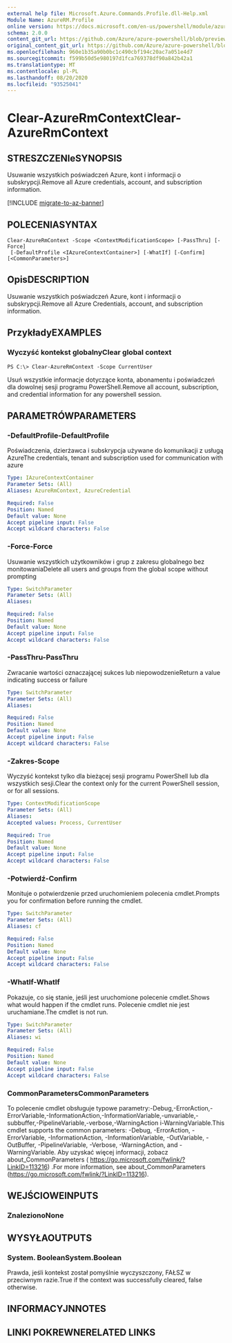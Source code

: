 ```yaml
---
external help file: Microsoft.Azure.Commands.Profile.dll-Help.xml
Module Name: AzureRM.Profile
online version: https://docs.microsoft.com/en-us/powershell/module/azurerm.profile/clear-azurermcontext
schema: 2.0.0
content_git_url: https://github.com/Azure/azure-powershell/blob/preview/src/ResourceManager/Profile/Commands.Profile/help/Clear-AzureRmContext.md
original_content_git_url: https://github.com/Azure/azure-powershell/blob/preview/src/ResourceManager/Profile/Commands.Profile/help/Clear-AzureRmContext.md
ms.openlocfilehash: 960e1b35a90b0bc1c490cbf194c20ac7a051e4d7
ms.sourcegitcommit: f599b50d5e980197d1fca769378df90a842b42a1
ms.translationtype: MT
ms.contentlocale: pl-PL
ms.lasthandoff: 08/20/2020
ms.locfileid: "93525041"
---
```

# <span data-ttu-id="5fc59-101">Clear-AzureRmContext</span><span class="sxs-lookup"><span data-stu-id="5fc59-101">Clear-AzureRmContext</span></span>

## <span data-ttu-id="5fc59-102">STRESZCZENIe</span><span class="sxs-lookup"><span data-stu-id="5fc59-102">SYNOPSIS</span></span>
<span data-ttu-id="5fc59-103">Usuwanie wszystkich poświadczeń Azure, kont i informacji o subskrypcji.</span><span class="sxs-lookup"><span data-stu-id="5fc59-103">Remove all Azure credentials, account, and subscription information.</span></span>

[!INCLUDE [migrate-to-az-banner](../../includes/migrate-to-az-banner.md)]

## <span data-ttu-id="5fc59-104">POLECENIA</span><span class="sxs-lookup"><span data-stu-id="5fc59-104">SYNTAX</span></span>

```
Clear-AzureRmContext -Scope <ContextModificationScope> [-PassThru] [-Force]
 [-DefaultProfile <IAzureContextContainer>] [-WhatIf] [-Confirm] [<CommonParameters>]
```

## <span data-ttu-id="5fc59-105">Opis</span><span class="sxs-lookup"><span data-stu-id="5fc59-105">DESCRIPTION</span></span>
<span data-ttu-id="5fc59-106">Usuwanie wszystkich poświadczeń Azure, kont i informacji o subskrypcji.</span><span class="sxs-lookup"><span data-stu-id="5fc59-106">Remove all Azure Credentials, account, and subscription information.</span></span>

## <span data-ttu-id="5fc59-107">Przykłady</span><span class="sxs-lookup"><span data-stu-id="5fc59-107">EXAMPLES</span></span>

### <span data-ttu-id="5fc59-108">Wyczyść kontekst globalny</span><span class="sxs-lookup"><span data-stu-id="5fc59-108">Clear global context</span></span>
```
PS C:\> Clear-AzureRmContext -Scope CurrentUser
```

<span data-ttu-id="5fc59-109">Usuń wszystkie informacje dotyczące konta, abonamentu i poświadczeń dla dowolnej sesji programu PowerShell.</span><span class="sxs-lookup"><span data-stu-id="5fc59-109">Remove all account, subscription, and credential information for any powershell session.</span></span>

## <span data-ttu-id="5fc59-110">PARAMETRÓW</span><span class="sxs-lookup"><span data-stu-id="5fc59-110">PARAMETERS</span></span>

### <span data-ttu-id="5fc59-111">-DefaultProfile</span><span class="sxs-lookup"><span data-stu-id="5fc59-111">-DefaultProfile</span></span>
<span data-ttu-id="5fc59-112">Poświadczenia, dzierżawca i subskrypcja używane do komunikacji z usługą Azure</span><span class="sxs-lookup"><span data-stu-id="5fc59-112">The credentials, tenant and subscription used for communication with azure</span></span>

```yaml
Type: IAzureContextContainer
Parameter Sets: (All)
Aliases: AzureRmContext, AzureCredential

Required: False
Position: Named
Default value: None
Accept pipeline input: False
Accept wildcard characters: False
```

### <span data-ttu-id="5fc59-113">-Force</span><span class="sxs-lookup"><span data-stu-id="5fc59-113">-Force</span></span>
<span data-ttu-id="5fc59-114">Usuwanie wszystkich użytkowników i grup z zakresu globalnego bez monitowania</span><span class="sxs-lookup"><span data-stu-id="5fc59-114">Delete all users and groups from the global scope without prompting</span></span>

```yaml
Type: SwitchParameter
Parameter Sets: (All)
Aliases: 

Required: False
Position: Named
Default value: None
Accept pipeline input: False
Accept wildcard characters: False
```

### <span data-ttu-id="5fc59-115">-PassThru</span><span class="sxs-lookup"><span data-stu-id="5fc59-115">-PassThru</span></span>
<span data-ttu-id="5fc59-116">Zwracanie wartości oznaczającej sukces lub niepowodzenie</span><span class="sxs-lookup"><span data-stu-id="5fc59-116">Return a value indicating success or failure</span></span>

```yaml
Type: SwitchParameter
Parameter Sets: (All)
Aliases: 

Required: False
Position: Named
Default value: None
Accept pipeline input: False
Accept wildcard characters: False
```

### <span data-ttu-id="5fc59-117">-Zakres</span><span class="sxs-lookup"><span data-stu-id="5fc59-117">-Scope</span></span>
<span data-ttu-id="5fc59-118">Wyczyść kontekst tylko dla bieżącej sesji programu PowerShell lub dla wszystkich sesji.</span><span class="sxs-lookup"><span data-stu-id="5fc59-118">Clear the context only for the current PowerShell session, or for all sessions.</span></span>

```yaml
Type: ContextModificationScope
Parameter Sets: (All)
Aliases: 
Accepted values: Process, CurrentUser

Required: True
Position: Named
Default value: None
Accept pipeline input: False
Accept wildcard characters: False
```

### <span data-ttu-id="5fc59-119">-Potwierdź</span><span class="sxs-lookup"><span data-stu-id="5fc59-119">-Confirm</span></span>
<span data-ttu-id="5fc59-120">Monituje o potwierdzenie przed uruchomieniem polecenia cmdlet.</span><span class="sxs-lookup"><span data-stu-id="5fc59-120">Prompts you for confirmation before running the cmdlet.</span></span>

```yaml
Type: SwitchParameter
Parameter Sets: (All)
Aliases: cf

Required: False
Position: Named
Default value: None
Accept pipeline input: False
Accept wildcard characters: False
```

### <span data-ttu-id="5fc59-121">-WhatIf</span><span class="sxs-lookup"><span data-stu-id="5fc59-121">-WhatIf</span></span>
<span data-ttu-id="5fc59-122">Pokazuje, co się stanie, jeśli jest uruchomione polecenie cmdlet.</span><span class="sxs-lookup"><span data-stu-id="5fc59-122">Shows what would happen if the cmdlet runs.</span></span>
<span data-ttu-id="5fc59-123">Polecenie cmdlet nie jest uruchamiane.</span><span class="sxs-lookup"><span data-stu-id="5fc59-123">The cmdlet is not run.</span></span>

```yaml
Type: SwitchParameter
Parameter Sets: (All)
Aliases: wi

Required: False
Position: Named
Default value: None
Accept pipeline input: False
Accept wildcard characters: False
```

### <span data-ttu-id="5fc59-124">CommonParameters</span><span class="sxs-lookup"><span data-stu-id="5fc59-124">CommonParameters</span></span>
<span data-ttu-id="5fc59-125">To polecenie cmdlet obsługuje typowe parametry:-Debug,-ErrorAction,-ErrorVariable,-InformationAction,-InformationVariable,-unvariable,-subbuffer,-PipelineVariable,-verbose,-WarningAction i-WarningVariable.</span><span class="sxs-lookup"><span data-stu-id="5fc59-125">This cmdlet supports the common parameters: -Debug, -ErrorAction, -ErrorVariable, -InformationAction, -InformationVariable, -OutVariable, -OutBuffer, -PipelineVariable, -Verbose, -WarningAction, and -WarningVariable.</span></span> <span data-ttu-id="5fc59-126">Aby uzyskać więcej informacji, zobacz about_CommonParameters ( https://go.microsoft.com/fwlink/?LinkID=113216) .</span><span class="sxs-lookup"><span data-stu-id="5fc59-126">For more information, see about_CommonParameters (https://go.microsoft.com/fwlink/?LinkID=113216).</span></span>

## <span data-ttu-id="5fc59-127">WEJŚCIOWE</span><span class="sxs-lookup"><span data-stu-id="5fc59-127">INPUTS</span></span>

### <span data-ttu-id="5fc59-128">Znaleziono</span><span class="sxs-lookup"><span data-stu-id="5fc59-128">None</span></span>

## <span data-ttu-id="5fc59-129">WYSYŁA</span><span class="sxs-lookup"><span data-stu-id="5fc59-129">OUTPUTS</span></span>

### <span data-ttu-id="5fc59-130">System. Boolean</span><span class="sxs-lookup"><span data-stu-id="5fc59-130">System.Boolean</span></span>
<span data-ttu-id="5fc59-131">Prawda, jeśli kontekst został pomyślnie wyczyszczony, FAŁSZ w przeciwnym razie.</span><span class="sxs-lookup"><span data-stu-id="5fc59-131">True if the context was successfully cleared, false otherwise.</span></span>

## <span data-ttu-id="5fc59-132">INFORMACYJN</span><span class="sxs-lookup"><span data-stu-id="5fc59-132">NOTES</span></span>

## <span data-ttu-id="5fc59-133">LINKI POKREWNE</span><span class="sxs-lookup"><span data-stu-id="5fc59-133">RELATED LINKS</span></span>

